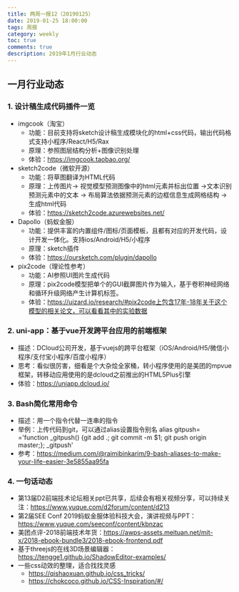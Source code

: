 ```yaml
---
title: 两周一报12（20190125）
date: 2019-01-25 18:00:00
tags: 周报
category: weekly
toc: true
comments: true
description: 2019年1月行业动态
---
```

## 一月行业动态
### 1. 设计稿生成代码插件一览
  - imgcook（淘宝）
    - 功能：目前支持将sketch设计稿生成模块化的html+css代码，输出代码格式支持小程序/React/H5/Rax
    - 原理：参照图层结构分析+图像识别处理
    - 体验：https://imgcook.taobao.org/
  - sketch2code（微软开源）
    - 功能：将草图翻译为HTML代码
    - 原理：上传图片-> 视觉模型预测图像中的html元素并标出位置 ->文本识别预测元素中的文本 -> 布局算法依据预测元素的边框信息生成网格结构 -> 生成html代码
    - 体验：https://sketch2code.azurewebsites.net/
  - Dapollo（蚂蚁金服）
    - 功能：提供丰富的内置组件/图标/页面模板，且都有对应的开发代码，设计开发一体化。支持ios/Android/H5/小程序
    - 原理：sketch插件
    - 体验：https://oursketch.com/plugin/dapollo
  - pix2code（理论性参考）
    - 功能：AI参照UI图片生成代码
    - 原理：pix2code模型把单个的GUI截屏图片作为输入，基于卷积神经网络和循环升级网络产生计算机标签。
    - 体验：https://uizard.io/research/#pix2code上包含17年-18年关于这个模型的相关论文，可以看看其中的实验数据   

### 2. uni-app：基于vue开发跨平台应用的前端框架   
  - 描述：DCloud公司开发，基于vuejs的跨平台框架（iOS/Android/H5/微信小程序/支付宝小程序/百度小程序）
  - 思考：看似很厉害，细看是个大杂烩全家桶，转小程序使用的是美团的mpvue框架，转移动应用使用的是dcloud之前推出的HTML5Plus引擎
  - 体验：https://uniapp.dcloud.io/   

### 3. Bash简化常用命令
  - 描述：用一个指令代替一连串的指令
  - 举例：上传代码到git，可以通过alias设置指令别名 alias gitpush= ='function _gitpush() {git add .; git commit -m $1; git push origin master;}; _gitpush'
  - 参考：https://medium.com/@raimibinkarim/9-bash-aliases-to-make-your-life-easier-3e5855aa95fa   
  
### 4. 一句话动态
  - 第13届D2前端技术论坛相关ppt已共享，后续会有相关视频分享，可以持续关注：https://www.yuque.com/d2forum/content/d213
  - 第2届SEE Conf 2019蚂蚁金服体验科技大会，演讲视频与PPT：https://www.yuque.com/seeconf/content/kbnzac
  - 美团点评-2018前端技术年货：https://awps-assets.meituan.net/mit-x/2018-ebook-bundle3/2018-ebook-frontend.pdf
  - 基于threejs的在线3D场景编辑器：https://tengge1.github.io/ShadowEditor-examples/
  - 一些css动效的整理，适合找找灵感   
    - https://qishaoxuan.github.io/css_tricks/   
    - https://chokcoco.github.io/CSS-Inspiration/#/